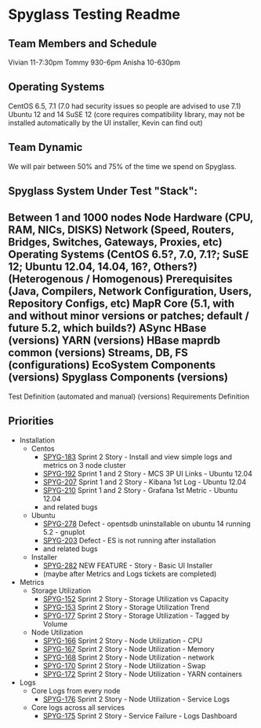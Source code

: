 # Spyglass Testing Readme

## Team Members and Schedule

Vivian 11-7:30pm
Tommy 930-6pm
Anisha 10-630pm

## Operating Systems

CentOS 6.5, 7.1 (7.0 had security issues so people are advised to use 7.1)
Ubuntu 12 and 14
SuSE 12 (core requires compatibility library, may not be installed automatically by the UI installer, Kevin can find out)

## Team Dynamic

We will pair between 50% and 75% of the time we spend on Spyglass.

## Spyglass System Under Test "Stack":

Between 1 and 1000 nodes
Node Hardware (CPU, RAM, NICs, DISKS)
Network (Speed, Routers, Bridges, Switches, Gateways, Proxies, etc)
Operating Systems (CentOS 6.5?, 7.0, 7.1?; SuSE 12; Ubuntu 12.04, 14.04, 16?, Others?) (Heterogenous / Homogenous)
Prerequisites (Java, Compilers, Network Configuration, Users, Repository Configs, etc)
MapR Core (5.1, with and without minor versions or patches; default / future 5.2, which builds?)
ASync HBase (versions)
YARN (versions)
HBase maprdb common (versions)
Streams, DB, FS (configurations)
EcoSystem Components (versions)
Spyglass Components (versions)
 ---
Test Definition (automated and manual) (versions)
Requirements Definition

## Priorities

* Installation  
    * Centos
        * [SPYG-183](https://maprdrill.atlassian.net/browse/SPYG-183) Sprint 2 Story - Install and view simple logs and metrics on 3 node cluster
        * [SPYG-192](https://maprdrill.atlassian.net/browse/SPYG-192) Sprint 1 and 2 Story - MCS 3P UI Links - Ubuntu 12.04
        * [SPYG-207](https://maprdrill.atlassian.net/browse/SPYG-207) Sprint 1 and 2 Story - Kibana 1st Log - Ubuntu 12.04
        * [SPYG-210](https://maprdrill.atlassian.net/browse/SPYG-210) Sprint 1 and 2 Story - Grafana 1st Metric - Ubuntu 12.04
        * and related bugs
    * Ubuntu
        * [SPYG-278](https://maprdrill.atlassian.net/browse/SPYG-278) Defect - opentsdb uninstallable on ubuntu 14 running 5.2 - gnuplot
        * [SPYG-203](https://maprdrill.atlassian.net/browse/SPYG-203) Defect - ES is not running after installation 
        * and related bugs
    * Installer
        * [SPYG-282](https://maprdrill.atlassian.net/browse/SPYG-282) NEW FEATURE - Story - Basic UI Installer
        * (maybe after Metrics and Logs tickets are completed)
* Metrics 
    * Storage Utilization
        * [SPYG-152](https://maprdrill.atlassian.net/browse/SPYG-152) Sprint 2 Story - Storage Utilization vs Capacity
        * [SPYG-153](https://maprdrill.atlassian.net/browse/SPYG-153) Sprint 2 Story - Storage Utilization Trend
        * [SPYG-177](https://maprdrill.atlassian.net/browse/SPYG-177) Sprint 2 Story - Storage Utilization  - Tagged by Volume 
    * Node Utilization
        * [SPYG-166](https://maprdrill.atlassian.net/browse/SPYG-166) Sprint 2 Story - Node Utilization - CPU
        * [SPYG-167](https://maprdrill.atlassian.net/browse/SPYG-167) Sprint 2 Story - Node Utilization - Memory
        * [SPYG-168](https://maprdrill.atlassian.net/browse/SPYG-168) Sprint 2 Story - Node Utilization - network
        * [SPYG-170](https://maprdrill.atlassian.net/browse/SPYG-170) Sprint 2 Story - Node Utilization - Swap
        * [SPYG-172](https://maprdrill.atlassian.net/browse/SPYG-172) Sprint 2 Story - Node Utilization - YARN containers
* Logs
    * Core Logs from every node
        * [SPYG-176](https://maprdrill.atlassian.net/browse/SPYG-176) Sprint 2 Story - Node Utilization - Service Logs
    * Core logs across all services
        * [SPYG-175](https://maprdrill.atlassian.net/browse/SPYG-175) Sprint 2 Story - Service Failure - Logs Dashboard